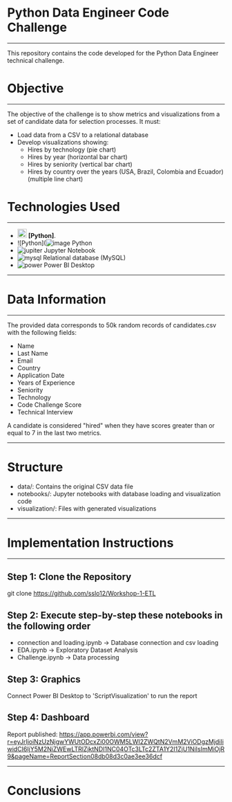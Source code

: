 # Python Data Engineer Code Challenge
***
This repository contains the code developed for the Python Data Engineer technical challenge.

# Objective
***
The objective of the challenge is to show metrics and visualizations from a set of candidate data for selection processes. It must:

* Load data from a CSV to a relational database
* Develop visualizations showing:
    - Hires by technology (pie chart)
    - Hires by year (horizontal bar chart)
    - Hires by seniority (vertical bar chart)
    - Hires by country over the years (USA, Brazil, Colombia and Ecuador) (multiple line chart)

# Technologies Used
***
  * <img src="https://github.com/sslo12/Workshop-1-ETL/assets/115416417/b23a91ab-151a-4dd8-b421-fc87111e3481)" alt="Looker Studio" width="21px" height="21px"> **[Python]**.
  * ![Python](![image](https://github.com/sslo12/Workshop-1-ETL/assets/115416417/b23a91ab-151a-4dd8-b421-fc87111e3481) Python
  * ![jupiter](https://cdn.icon-icons.com/icons2/2667/PNG/512/jupyter_app_icon_161280.png) Jupyter Notebook
  * ![mysql](https://cdn.icon-icons.com/icons2/2415/PNG/512/mysql_original_wordmark_logo_icon_146417.png) Relational database (MySQL)
  * ![power](https://iconos8.es/icon/Ny0t2MYrJ70p/power-bi-2021) Power BI Desktop
***
# Data Information
***
The provided data corresponds to 50k random records of candidates.csv with the following fields:

  * Name
  * Last Name
  * Email
  * Country
  * Application Date
  * Years of Experience
  * Seniority
  * Technology
  * Code Challenge Score
  * Technical Interview

A candidate is considered "hired" when they have scores greater than or equal to 7 in the last two metrics.
***
# Structure
   * data/: Contains the original CSV data file
   * notebooks/: Jupyter notebooks with database loading and visualization code
   * visualization/: Files with generated visualizations
***
# Implementation Instructions
***
## Step 1: Clone the Repository
  git clone https://github.com/sslo12/Workshop-1-ETL

## Step 2: Execute step-by-step these notebooks in the following order
  - connection and loading.ipynb -> Database connection and csv loading
  - EDA.ipynb -> Exploratory Dataset Analysis
  - Challenge.ipynb -> Data processing

## Step 3: Graphics
  Connect Power BI Desktop to 'ScriptVisualization' to run the report

## Step 4: Dashboard
  Report published: https://app.powerbi.com/view?r=eyJrIjoiNzUzNjgwYWUtODcxZi00OWM5LWI2ZWQtN2VmM2ViODgzMjdiIiwidCI6IjY5M2NiZWEwLTRlZjktNDI1NC04OTc3LTc2ZTA1Y2I1ZjU1NiIsImMiOjR9&pageName=ReportSection08db08d3c0ae3ee36dcf
***

# Conclusions
